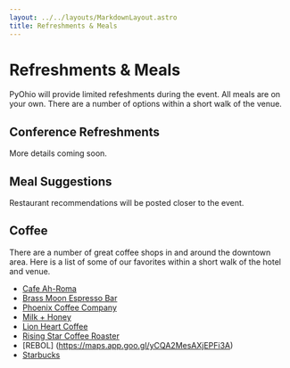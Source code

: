 ```yaml
---
layout: ../../layouts/MarkdownLayout.astro
title: Refreshments & Meals
---
```


# Refreshments & Meals

PyOhio will provide limited refeshments during the event. All meals are on your own. There are a number of options within a short walk of the venue.

## Conference Refreshments

<!-- Coffee and water will be provided durng the main conference hours. Bring a water bottle if you'd like!

Light snacks will be provided Saturday morning.

Cold soft drinks will be provided Saturday and Sunday afternoons. -->

More details coming soon.

## Meal Suggestions

<!-- The following are near the venue and should be available during the lunch break on Saturday. Sorted by distance:

- [The Winking Lizard Downtown Cleveland](https://www.winkinglizard.com/) at 1300 E 9th St - Regional chain pub.
- [Phở Thắng Café](https://pho-thang-cafe.com/) at 815 Superior Ave - Vietnamese noodle soups, sandwiches & stir-fries.
- [Masthead Brewing Co.](http://mastheadbrewingco.com/) at 1261 Superior Ave - Brewery & taproom with wood-fired pizza and sandwiches. Picnic table seating which is good for large groups.
- [Pizza 216](https://www.pizza216menu.com/) at 401 Euclid Ave - Pizza, pasta, and sandwiches.
- [Butcher and the Brewer](https://www.butcherandthebrewer.com/) at 2043 E 4th St
- [Mabel's BBQ](http://www.mabelsbbq.com/) at 2050 E 4th St
- [Otani Noodle](https://www.otaninoodle.com/) at 234 Euclid Ave - Noodles, rice dishes, and bubble tea.

This is just a sampling of what's available in the area and there are many other options. Explore and share your finds in the `#lets-get-food` channel in the [PyOhio Discord](/2024/attend/discord). -->

Restaurant recommendations will be posted closer to the event.

## Coffee

There are a number of great coffee shops in and around the downtown area. Here is a list of some of our favorites within a short walk of the hotel and venue.

- [Cafe Ah-Roma](https://maps.app.goo.gl/sK2s8G2uCvjEBPft6)
- [Brass Moon Espresso Bar](https://maps.app.goo.gl/zpt4UkadGVs9V7y87)
- [Phoenix Coffee Company](https://maps.app.goo.gl/TysZSmHgusYkqAGd9)
- [Milk + Honey](https://maps.app.goo.gl/CYGNQYa2uofGeczg9)
- [Lion Heart Coffee](https://maps.app.goo.gl/Z1R1v6HScvgg7bDP8)
- [Rising Star Coffee Roaster](https://maps.app.goo.gl/HoRA823tjyTxJTVw6)
- [REBOL] (https://maps.app.goo.gl/yCQA2MesAXjEPFi3A)
- [Starbucks](https://maps.app.goo.gl/EckfpRLr4K9VFNcZ8)

<!-- While coffee will be available throughout the day if you're looking for specialty coffee we recommend [Rising Star Coffee](https://risingstarcoffee.com/locations/) at 412 Superior Ave (Inside the Hyatt Arcade). -->
